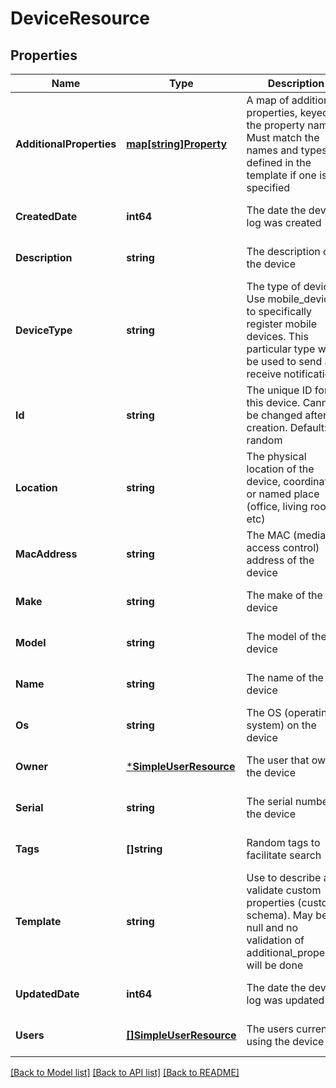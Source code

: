 # DeviceResource

## Properties
Name | Type | Description | Notes
------------ | ------------- | ------------- | -------------
**AdditionalProperties** | [**map[string]Property**](Property.md) | A map of additional properties, keyed on the property name.  Must match the names and types defined in the template if one is specified | [optional] [default to null]
**CreatedDate** | **int64** | The date the device log was created | [optional] [default to null]
**Description** | **string** | The description of the device | [optional] [default to null]
**DeviceType** | **string** | The type of device. Use mobile_device to specifically register mobile devices. This particular type will be used to send and receive notifications | [optional] [default to null]
**Id** | **string** | The unique ID for this device. Cannot be changed after creation. Default: random | [optional] [default to null]
**Location** | **string** | The physical location of the device, coordinates or named place (office, living room, etc) | [optional] [default to null]
**MacAddress** | **string** | The MAC (media access control) address of the device | [optional] [default to null]
**Make** | **string** | The make of the device | [optional] [default to null]
**Model** | **string** | The model of the device | [optional] [default to null]
**Name** | **string** | The name of the device | [optional] [default to null]
**Os** | **string** | The OS (operating system) on the device | [optional] [default to null]
**Owner** | [***SimpleUserResource**](SimpleUserResource.md) | The user that owns the device | [optional] [default to null]
**Serial** | **string** | The serial number of the device | [optional] [default to null]
**Tags** | **[]string** | Random tags to facilitate search | [optional] [default to null]
**Template** | **string** | Use to describe and validate custom properties (custom schema). May be null and no validation of additional_properties will be done | [optional] [default to null]
**UpdatedDate** | **int64** | The date the device log was updated | [optional] [default to null]
**Users** | [**[]SimpleUserResource**](SimpleUserResource.md) | The users currently using the device | [optional] [default to null]

[[Back to Model list]](../README.md#documentation-for-models) [[Back to API list]](../README.md#documentation-for-api-endpoints) [[Back to README]](../README.md)


